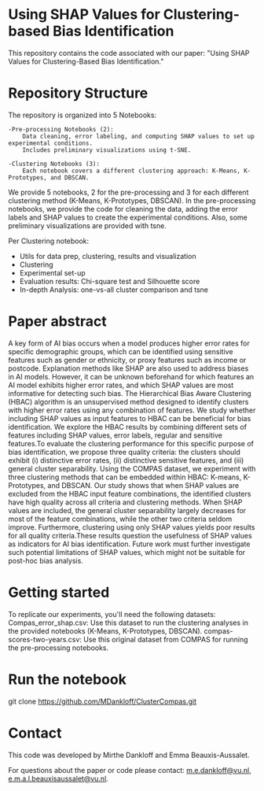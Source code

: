 # Using SHAP Values for Clustering-based Bias Identification
This repository contains the code associated with our paper: "Using SHAP Values for Clustering-Based Bias Identification." 

# Repository Structure
The repository is organized into 5 Notebooks:

    -Pre-processing Notebooks (2):
        Data cleaning, error labeling, and computing SHAP values to set up experimental conditions.
        Includes preliminary visualizations using t-SNE.
        
    -Clustering Notebooks (3):
        Each notebook covers a different clustering approach: K-Means, K-Prototypes, and DBSCAN.

We provide 5 notebooks, 2 for the pre-processing and 3 for each different clustering method (K-Means, K-Prototypes, DBSCAN).
In the pre-processing notebooks, we provide the code for cleaning the data, adding the error labels and SHAP values to create the experimental conditions. Also, some preliminary visualizations are provided with tsne.

Per Clustering notebook:
* Utils for data prep, clustering, results and visualization
* Clustering
* Experimental set-up
* Evaluation results: Chi-square test and Silhouette score
* In-depth Analysis: one-vs-all cluster comparison and tsne 

# Paper abstract
A key form of AI bias occurs when a model produces higher error rates for specific demographic groups, which can be identified using sensitive features such as gender or ethnicity, or proxy features such as income or postcode. Explanation methods like SHAP are also used to address biases in AI models. However, it can be unknown beforehand for which features an AI model exhibits higher error rates, and which SHAP values are most informative for detecting such bias. The Hierarchical Bias Aware Clustering (HBAC) algorithm is an unsupervised method designed to identify clusters with higher error rates using any combination of features. We study whether including SHAP values as input features to HBAC can be beneficial for bias identification. We explore the HBAC results by combining different sets of features including SHAP values, error labels, regular and sensitive features.To evaluate the clustering performance for this specific purpose of bias identification, we propose three quality criteria: the clusters should exhibit (i) distinctive error rates, (ii) distinctive sensitive features, and (iii) general cluster separability. Using the COMPAS dataset, we experiment with three clustering methods that can be embedded within HBAC: K-means, K-Prototypes, and DBSCAN. Our study shows that when SHAP values are excluded from the HBAC input feature combinations, the identified clusters have high quality across all criteria and clustering methods. When SHAP values are included, the general cluster separability largely decreases for most of the feature combinations, while the other two criteria seldom improve. Furthermore, clustering using only SHAP values yields poor results for all quality criteria.These results question the usefulness of SHAP values as indicators for AI bias identification. Future work must further investigate such potential limitations of SHAP values, which might not be suitable for post-hoc bias analysis.

# Getting started
To replicate our experiments, you'll need the following datasets:
    Compas_error_shap.csv: Use this dataset to run the clustering analyses in the provided notebooks (K-Means, K-Prototypes, DBSCAN).
    compas-scores-two-years.csv: Use this original dataset from COMPAS for running the pre-processing notebooks.

# Run the notebook
git clone https://github.com/MDankloff/ClusterCompas.git

# Contact
This code was developed by Mirthe Dankloff and Emma Beauxis-Aussalet. 

For questions about the paper or code please contact: m.e.dankloff@vu.nl, e.m.a.l.beauxisaussalet@vu.nl.
